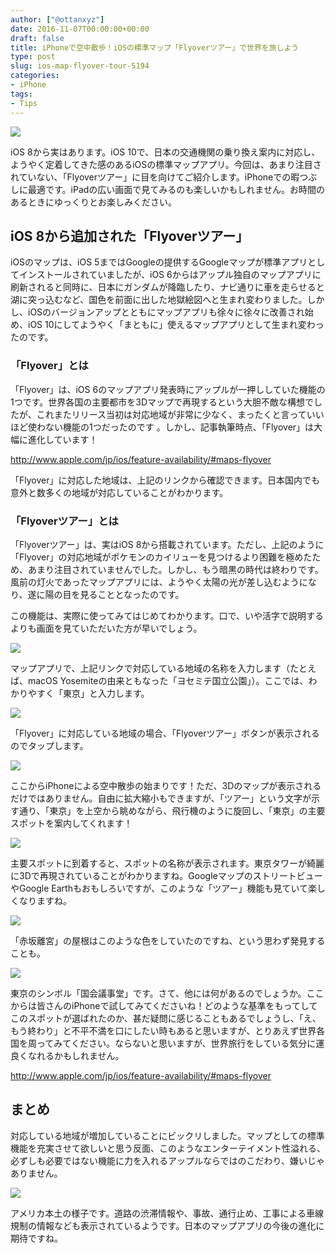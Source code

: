 ```yaml
---
author: ["@ottanxyz"]
date: 2016-11-07T00:00:00+00:00
draft: false
title: iPhoneで空中散歩！iOSの標準マップ「Flyoverツアー」で世界を旅しよう
type: post
slug: ios-map-flyover-tour-5194
categories:
- iPhone
tags:
- Tips
---
```


![](161107-582069742d3e1.jpg)






iOS 8から実はあります。iOS 10で、日本の交通機関の乗り換え案内に対応し、ようやく定着してきた感のあるiOSの標準マップアプリ。今回は、あまり注目されていない、「Flyoverツアー」に目を向けてご紹介します。iPhoneでの暇つぶしに最適です。iPadの広い画面で見てみるのも楽しいかもしれません。お時間のあるときにゆっくりとお楽しみください。





## iOS 8から追加された「Flyoverツアー」





iOSのマップは、iOS 5まではGoogleの提供するGoogleマップが標準アプリとしてインストールされていましたが、iOS 6からはアップル独自のマップアプリに刷新されると同時に、日本にガンダムが降臨したり、ナビ通りに車を走らせると湖に突っ込むなど、国色を前面に出した地獄絵図へと生まれ変わりました。しかし、iOSのバージョンアップとともにマップアプリも徐々に徐々に改善され始め、iOS 10にしてようやく「まともに」使えるマップアプリとして生まれ変わったのです。





### 「Flyover」とは





「Flyover」は、iOS 6のマップアプリ発表時にアップルが一押ししていた機能の1つです。世界各国の主要都市を3Dマップで再現するという大胆不敵な構想でしたが、これまたリリース当初は対応地域が非常に少なく、まったくと言っていいほど使わない機能の1つだったのです
。しかし、記事執筆時点、「Flyover」は大幅に進化しています！



http://www.apple.com/jp/ios/feature-availability/#maps-flyover



「Flyover」に対応した地域は、上記のリンクから確認できます。日本国内でも意外と数多くの地域が対応していることがわかります。





### 「Flyoverツアー」とは





「Flyoverツアー」は、実はiOS 8から搭載されています。ただし、上記のように「Flyover」の対応地域がポケモンのカイリューを見つけるより困難を極めたため、あまり注目されていませんでした。しかし、もう暗黒の時代は終わりです。風前の灯火であったマップアプリには、ようやく太陽の光が差し込むようになり、遂に陽の目を見ることとなったのです。





この機能は、実際に使ってみてはじめてわかります。口で、いや活字で説明するよりも画面を見ていただいた方が早いでしょう。





![](161107-58206980ba265.png)






マップアプリで、上記リンクで対応している地域の名称を入力します（たとえば、macOS Yosemiteの由来ともなった「ヨセミテ国立公園」）。ここでは、わかりやすく「東京」と入力します。





![](161107-58206987b1dec.png)






「Flyover」に対応している地域の場合、「Flyoverツアー」ボタンが表示されるのでタップします。





![](161107-5820698dc7dc5.png)






ここからiPhoneによる空中散歩の始まりです！ただ、3Dのマップが表示されるだけではありません。自由に拡大縮小もできますが、「ツアー」という文字が示す通り、「東京」を上空から眺めながら、飛行機のように旋回し、「東京」の主要スポットを案内してくれます！





![](161107-5820699489df2.png)






主要スポットに到着すると、スポットの名称が表示されます。東京タワーが綺麗に3Dで再現されていることがわかりますね。GoogleマップのストリートビューやGoogle Earthもおもしろいですが、このような「ツアー」機能も見ていて楽しくなりますね。





![](161107-5820699b6dd13.png)






「赤坂離宮」の屋根はこのような色をしていたのですね、という思わず発見することも。





![](161107-582069a278945.png)






東京のシンボル「国会議事堂」です。さて、他には何があるのでしょうか。ここからは皆さんのiPhoneで試してみてくださいね！どのような基準をもってしてこのスポットが選ばれたのか、甚だ疑問に感じることもあるでしょうし、「え、もう終わり」と不平不満を口にしたい時もあると思いますが、とりあえず世界各国を周ってみてください。ならないと思いますが、世界旅行をしている気分に運良くなれるかもしれません。



http://www.apple.com/jp/ios/feature-availability/#maps-flyover



## まとめ





対応している地域が増加していることにビックリしました。マップとしての標準機能を充実させて欲しいと思う反面、このようなエンターテイメント性溢れる、必ずしも必要ではない機能に力を入れるアップルならではのこだわり、嫌いじゃありません。





![](161107-58206f1ba95b6.png)






アメリカ本土の様子です。道路の渋滞情報や、事故、通行止め、工事による車線規制の情報なども表示されているようです。日本のマップアプリの今後の進化に期待ですね。
